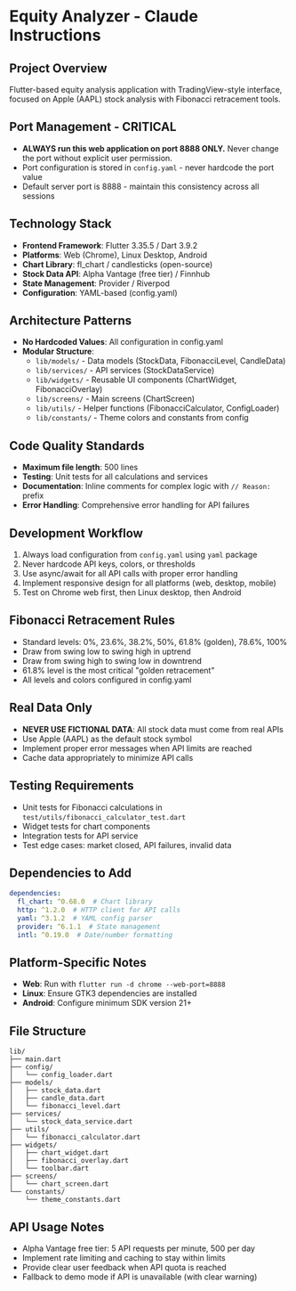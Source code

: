 # Equity Analyzer - Claude Instructions

## Project Overview
Flutter-based equity analysis application with TradingView-style interface, focused on Apple (AAPL) stock analysis with Fibonacci retracement tools.

## Port Management - CRITICAL
- **ALWAYS run this web application on port 8888 ONLY.** Never change the port without explicit user permission.
- Port configuration is stored in `config.yaml` - never hardcode the port value
- Default server port is 8888 - maintain this consistency across all sessions

## Technology Stack
- **Frontend Framework**: Flutter 3.35.5 / Dart 3.9.2
- **Platforms**: Web (Chrome), Linux Desktop, Android
- **Chart Library**: fl_chart / candlesticks (open-source)
- **Stock Data API**: Alpha Vantage (free tier) / Finnhub
- **State Management**: Provider / Riverpod
- **Configuration**: YAML-based (config.yaml)

## Architecture Patterns
- **No Hardcoded Values**: All configuration in config.yaml
- **Modular Structure**:
  - `lib/models/` - Data models (StockData, FibonacciLevel, CandleData)
  - `lib/services/` - API services (StockDataService)
  - `lib/widgets/` - Reusable UI components (ChartWidget, FibonacciOverlay)
  - `lib/screens/` - Main screens (ChartScreen)
  - `lib/utils/` - Helper functions (FibonacciCalculator, ConfigLoader)
  - `lib/constants/` - Theme colors and constants from config

## Code Quality Standards
- **Maximum file length**: 500 lines
- **Testing**: Unit tests for all calculations and services
- **Documentation**: Inline comments for complex logic with `// Reason:` prefix
- **Error Handling**: Comprehensive error handling for API failures

## Development Workflow
1. Always load configuration from `config.yaml` using `yaml` package
2. Never hardcode API keys, colors, or thresholds
3. Use async/await for all API calls with proper error handling
4. Implement responsive design for all platforms (web, desktop, mobile)
5. Test on Chrome web first, then Linux desktop, then Android

## Fibonacci Retracement Rules
- Standard levels: 0%, 23.6%, 38.2%, 50%, 61.8% (golden), 78.6%, 100%
- Draw from swing low to swing high in uptrend
- Draw from swing high to swing low in downtrend
- 61.8% level is the most critical "golden retracement"
- All levels and colors configured in config.yaml

## Real Data Only
- **NEVER USE FICTIONAL DATA**: All stock data must come from real APIs
- Use Apple (AAPL) as the default stock symbol
- Implement proper error messages when API limits are reached
- Cache data appropriately to minimize API calls

## Testing Requirements
- Unit tests for Fibonacci calculations in `test/utils/fibonacci_calculator_test.dart`
- Widget tests for chart components
- Integration tests for API service
- Test edge cases: market closed, API failures, invalid data

## Dependencies to Add
```yaml
dependencies:
  fl_chart: ^0.68.0  # Chart library
  http: ^1.2.0  # HTTP client for API calls
  yaml: ^3.1.2  # YAML config parser
  provider: ^6.1.1  # State management
  intl: ^0.19.0  # Date/number formatting
```

## Platform-Specific Notes
- **Web**: Run with `flutter run -d chrome --web-port=8888`
- **Linux**: Ensure GTK3 dependencies are installed
- **Android**: Configure minimum SDK version 21+

## File Structure
```
lib/
├── main.dart
├── config/
│   └── config_loader.dart
├── models/
│   ├── stock_data.dart
│   ├── candle_data.dart
│   └── fibonacci_level.dart
├── services/
│   └── stock_data_service.dart
├── utils/
│   └── fibonacci_calculator.dart
├── widgets/
│   ├── chart_widget.dart
│   ├── fibonacci_overlay.dart
│   └── toolbar.dart
├── screens/
│   └── chart_screen.dart
└── constants/
    └── theme_constants.dart
```

## API Usage Notes
- Alpha Vantage free tier: 5 API requests per minute, 500 per day
- Implement rate limiting and caching to stay within limits
- Provide clear user feedback when API quota is reached
- Fallback to demo mode if API is unavailable (with clear warning)
